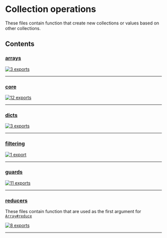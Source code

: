 # Collection operations

<!-- SUMMARY:START -->

These files contain function that create new collections or values based on other collections.

<!-- SUMMARY:END -->

## Contents

<!-- TOC:START -->
### [arrays](https://github.com/JanMalch/ts-experiments/blob/master/src/collections/operations/arrays.ts)



[![3 exports](https://img.shields.io/badge/exports-3-blue)](https://github.com/JanMalch/ts-experiments/blob/master/src/collections/operations/arrays.ts)

---

### [core](https://github.com/JanMalch/ts-experiments/blob/master/src/collections/operations/core.ts)



[![12 exports](https://img.shields.io/badge/exports-12-blue)](https://github.com/JanMalch/ts-experiments/blob/master/src/collections/operations/core.ts)

---

### [dicts](https://github.com/JanMalch/ts-experiments/blob/master/src/collections/operations/dicts.ts)



[![3 exports](https://img.shields.io/badge/exports-3-blue)](https://github.com/JanMalch/ts-experiments/blob/master/src/collections/operations/dicts.ts)

---

### [filtering](https://github.com/JanMalch/ts-experiments/blob/master/src/collections/operations/filtering.ts)



[![1 export](https://img.shields.io/badge/exports-1-blue)](https://github.com/JanMalch/ts-experiments/blob/master/src/collections/operations/filtering.ts)

---

### [guards](https://github.com/JanMalch/ts-experiments/blob/master/src/collections/operations/guards.ts)



[![11 exports](https://img.shields.io/badge/exports-11-blue)](https://github.com/JanMalch/ts-experiments/blob/master/src/collections/operations/guards.ts)

---

### [reducers](https://github.com/JanMalch/ts-experiments/tree/master/src/collections/operations/reducers/)

These files contain function that are used as the first argument for [`Array#reduce`](https://developer.mozilla.org/en-US/docs/Web/JavaScript/Reference/Global_Objects/Array/Reduce)

[![8 exports](https://img.shields.io/badge/exports-8-blue)](https://github.com/JanMalch/ts-experiments/tree/master/src/collections/operations/reducers/)

---
<!-- TOC:END -->
